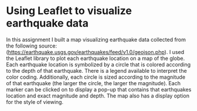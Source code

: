 # Using Leaflet to visualize earthquake data
In this assignment I built a map visualizing earthquake data collected from the following source: (https://earthquake.usgs.gov/earthquakes/feed/v1.0/geojson.php). I used the Leaflet library to plot each earthquake location on a map of the globe. Each earthquake location is symbolized by a circle that is colored according to the depth of that earthquake. There is a legend available to interpret the color coding. Additionally, each circle is sized according to the magnitude of that earthquake (the larger the circle, the larger the magnitude). Each marker can be clicked on to display a pop-up that contains that earthquakes location and exact magnitude and depth. The map also has a display option for the style of viewing. 
